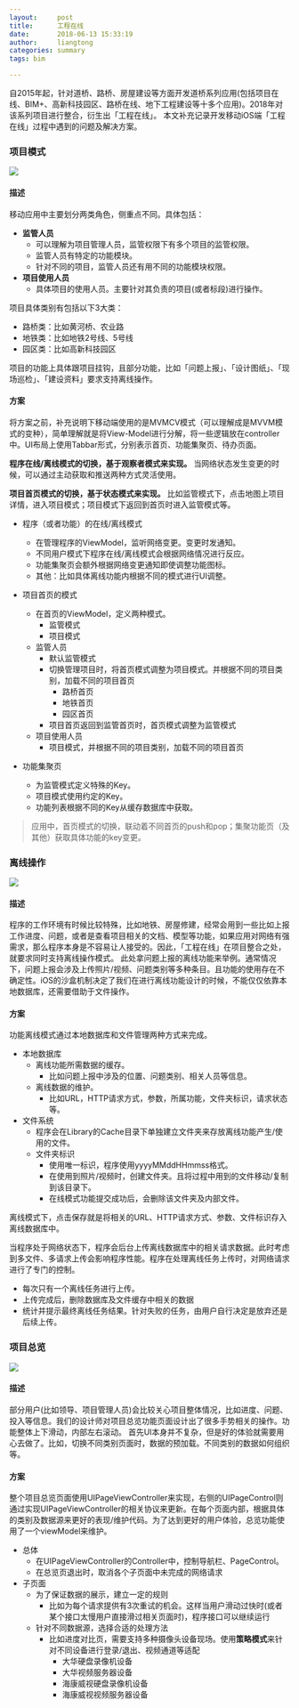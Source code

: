 ```yaml
---
layout:     post
title:      工程在线
date:       2018-06-13 15:33:19
author:     liangtong
categories: summary
tags: bim

---
```

自2015年起，针对道桥、路桥、房屋建设等方面开发道桥系列应用(包括项目在线、BIM+、高新科技园区、路桥在线、地下工程建设等十多个应用)。2018年对该系列项目进行整合，衍生出「工程在线」。
本文补充记录开发移动iOS端「工程在线」过程中遇到的问题及解决方案。

<!-- more -->

### 项目模式

![](/post/summary/bim_mode_20180613.png)

#### 描述
移动应用中主要划分两类角色，侧重点不同。具体包括：
 + **监管人员** 
    + 可以理解为项目管理人员，监管权限下有多个项目的监管权限。
    + 监管人员有特定的功能模块。
    + 针对不同的项目，监管人员还有用不同的功能模块权限。
 + **项目使用人员**
    + 具体项目的使用人员。主要针对其负责的项目(或者标段)进行操作。


项目具体类别有包括以下3大类：
 +  路桥类：比如黄河桥、农业路
 + 地铁类：比如地铁2号线、5号线
 +  园区类：比如高新科技园区

项目的功能上具体跟项目挂钩，且部分功能，比如「问题上报」、「设计图纸」、「现场巡检」、「建设资料」要求支持离线操作。


#### 方案

将方案之前，补充说明下移动端使用的是MVMCV模式（可以理解成是MVVM模式的变种），简单理解就是将View-Model进行分解，将一些逻辑放在controller中。UI布局上使用Tabbar形式，分别表示首页、功能集聚页、待办页面。



**程序在线/离线模式的切换，基于观察者模式来实现。** 当网络状态发生变更的时候，可以通过主动获取和推送两种方式灵活使用。

**项目首页模式的切换，基于状态模式来实现。** 比如监管模式下，点击地图上项目详情，进入项目模式；项目模式下返回到首页时进入监管模式等。



 + 程序（或者功能）的在线/离线模式
    + 在管理程序的ViewModel，监听网络变更。变更时发通知。
    + 不同用户模式下程序在线/离线模式会根据网络情况进行反应。
    + 功能集聚页会额外根据网络变更通知即使调整功能图标。
    + 其他：比如具体离线功能内根据不同的模式进行UI调整。

 + 项目首页的模式
    + 在首页的ViewModel，定义两种模式。
      + 监管模式
      + 项目模式
    + 监管人员
      + 默认监管模式
      + 切换管理项目时，将首页模式调整为项目模式。并根据不同的项目类别，加载不同的项目首页
        + 路桥首页
        + 地铁首页
        + 园区首页
      + 项目首页返回到监管首页时，首页模式调整为监管模式
    + 项目使用人员
      + 项目模式，并根据不同的项目类别，加载不同的项目首页

 + 功能集聚页
    + 为监管模式定义特殊的Key。
    + 项目模式使用约定的Key。
    + 功能列表根据不同的Key从缓存数据库中获取。

> 应用中，首页模式的切换，联动着不同首页的push和pop；集聚功能页（及其他）获取具体功能的key变更。

### 离线操作

![](/post/summary/bim_offline_20180613.png)

#### 描述
程序的工作环境有时候比较特殊，比如地铁、房屋修建，经常会用到一些比如上报工作进度、问题，或者是查看项目相关的文档、模型等功能，如果应用对网络有强需求，那么程序本身是不容易让人接受的。因此，「工程在线」在项目整合之处，就要求同时支持离线操作模式。
此处拿问题上报的离线功能来举例。通常情况下，问题上报会涉及上传照片/视频、问题类别等多种条目。且功能的使用存在不确定性。iOS的沙盒机制决定了我们在进行离线功能设计的时候，不能仅仅依靠本地数据库，还需要借助于文件操作。

#### 方案

功能离线模式通过本地数据库和文件管理两种方式来完成。
 + 本地数据库
    + 离线功能所需数据的缓存。
        + 比如问题上报中涉及的位置、问题类别、相关人员等信息。
    + 离线数据的维护。
        + 比如URL，HTTP请求方式，参数，所属功能，文件夹标识，请求状态等。
 + 文件系统
    + 程序会在Library的Cache目录下单独建立文件夹来存放离线功能产生/使用的文件。
    + 文件夹标识
        + 使用唯一标识，程序使用yyyyMMddHHmmss格式。	
        + 在使用到照片/视频时，创建文件夹。且将过程中用到的文件移动/复制到该目录下。
        + 在线模式功能提交成功后，会删除该文件夹及内部文件。

离线模式下，点击保存就是将相关的URL、HTTP请求方式、参数、文件标识存入离线数据库中。

当程序处于网络状态下，程序会后台上传离线数据库中的相关请求数据。此时考虑到多文件、多请求上传会影响程序性能。程序在处理离线任务上传时，对网络请求进行了专门的控制。

 + 每次只有一个离线任务进行上传。
 + 上传完成后，删除数据库及文件缓存中相关的数据
 + 统计并提示最终离线任务结果。针对失败的任务，由用户自行决定是放弃还是后续上传。



### 项目总览

![](/post/summary/bim_overview_20180613.png)

#### 描述
部分用户(比如领导、项目管理人员)会比较关心项目整体情况，比如进度、问题、投入等信息。我们的设计师对项目总览功能页面设计出了很多手势相关的操作。功能整体上下滑动，内部左右滚动。
首先UI本身并不复杂，但是好的体验就需要用心去做了。比如，切换不同类别页面时，数据的预加载。不同类别的数据如何组织等。

#### 方案

整个项目总览页面使用UIPageViewController来实现，右侧的UIPageControl则通过实现UIPageViewController的相关协议来更新。在每个页面内部，根据具体的类别及数据源来更好的表现/维护代码。为了达到更好的用户体验，总览功能使用了一个viewModel来维护。

 + 总体
    + 在UIPageViewController的Controller中，控制导航栏、PageControl。
    + 在总览页退出时，取消各个子页面中未完成的网络请求
 + 子页面
    + 为了保证数据的展示，建立一定的规则
        + 比如为每个请求提供有3次重试的机会。这样当用户滑动过快时(或者某个接口太慢用户直接滑过相关页面时)，程序接口可以继续运行
    + 针对不同数据源，选择合适的处理方法
        + 比如进度对比页，需要支持多种摄像头设备现场。使用**策略模式**来针对不同设备进行登录/退出、视频通道等适配
          + 大华硬盘录像机设备
          + 大华视频服务器设备
          + 海康威视硬盘录像机设备
          + 海康威视视频服务器设备






